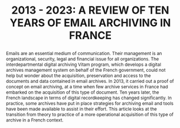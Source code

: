 ---
abstract: 'Emails are an essential medium of communication. Their management is an
  organizational, security, legal and financial issue for all organizations.

  The interdepartmental digital archiving Vitam program, which develops a digital
  archives management system on behalf of the French government, could not help but
  wonder about the acquisition, preservation and access to the documents and data
  contained in email archives. In 2013, it carried out a proof of concept on email
  archiving, at a time when few archive services in France had embarked on the acquisition
  of this type of document.

  Ten years later, the French landscape in terms of digital recordkeeping has changed
  significantly. In practice, some archives have put in place strategies for archiving
  email and tools have been made available to assist in their effort.

  This article looks at the transition from theory to practice of a more operational
  acquisition of this type of archive in a French context.'
creators:
- Marion Ville
date: null
document_url: https://www.ideals.illinois.edu/items/128288/bitstreams/428941/data.pdf
grand_parent: iPRES
institutions: []
keywords:
- email archiving
- appraisal
- preserving email
- tools
- proof of concept
landing_page_url: https://hdl.handle.net/2142/121084
language: eng
layout: publication
license: CC-BY 4.0 International
notes_url: null
parent: iPRES 2023
publication_type: paper
size: null
slides_url: https://hdl.handle.net/2142/121688
source_name: iPRES
stream_url: null
title: '2013 - 2023: A REVIEW OF TEN YEARS OF EMAIL ARCHIVING IN FRANCE'
year: 2023
---